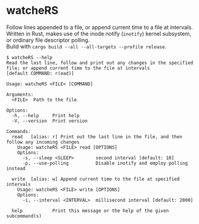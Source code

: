 # watcheRS
Follow lines appended to a file, or append current time to a file at intervals. Written in Rust, makes use of the inode notify (`inotify`) kernel subsystem, or ordinary file descriptor polling.  
Build with `cargo build --all --all-targets --profile release`.
```
$ watcheRS --help
Read the last line, follow and print out any changes in the specified file; or append current time to the file at intervals
[default COMMAND: r(ead)]

Usage: watcheRS <FILE> [COMMAND]

Arguments:
  <FILE>  Path to the file

Options:
  -h, --help     Print help
  -V, --version  Print version

Commands:
  read   [alias: r] Print out the last line in the file, and then follow any incoming changes
    Usage: watcheRS <FILE> read [OPTIONS]
    Options:
      -s, --sleep <SLEEP>        second interval [default: 10]
      -p, --use-polling          Disable inotify and employ polling instead
      
  write  [alias: w] Append current time to the file at specified intervals
    Usage: watcheRS <FILE> write [OPTIONS]
    Options:
      -i, --interval <INTERVAL>  millisecond interval [default: 2000]
      
  help           Print this message or the help of the given subcommand(s)
```
